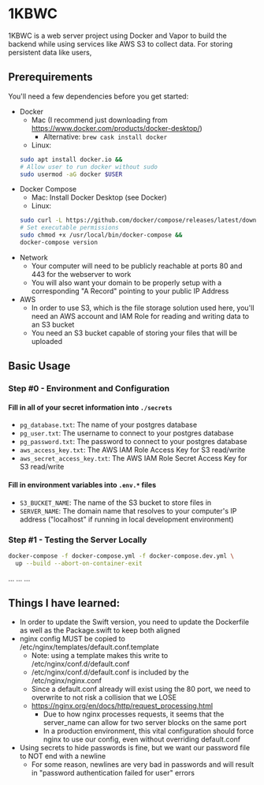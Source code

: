 # 1KBWC
1KBWC is a web server project using Docker and Vapor to build the backend while using services like AWS S3 to collect data.
For storing persistent data like users, 

## Prerequirements
You'll need a few dependencies before you get started:
* Docker
  * Mac (I recommend just downloading from https://www.docker.com/products/docker-desktop/)
    * Alternative: `brew cask install docker`
  * Linux:
  ```bash
  sudo apt install docker.io &&
  # Allow user to run docker without sudo
  sudo usermod -aG docker $USER
  ```
* Docker Compose
  * Mac: Install Docker Desktop (see Docker)
  * Linux:
  ```bash
  sudo curl -L https://github.com/docker/compose/releases/latest/download/docker-compose-$(uname -s | tr '[:upper:]' '[:lower:]')-$(uname -m) -o /usr/local/bin/docker-compose &&
  # Set executable permissions
  sudo chmod +x /usr/local/bin/docker-compose &&
  docker-compose version
  ```
* Network
  * Your computer will need to be publicly reachable at ports 80 and 443 for the webserver to work
  * You will also want your domain to be properly setup with a corresponding "A Record" pointing to your public IP Address
* AWS
  * In order to use S3, which is the file storage solution used here, you'll need an AWS account and IAM Role for reading and writing data to an S3 bucket
  * You need an S3 bucket capable of storing your files that will be uploaded

## Basic Usage
### Step #0 - Environment and Configuration
#### Fill in all of your secret information into `./secrets`
* `pg_database.txt`: The name of your postgres database
* `pg_user.txt`: The username to connect to your postgres database
* `pg_password.txt`: The password to connect to your postgres database
* `aws_access_key.txt`: The AWS IAM Role Access Key for S3 read/write
* `aws_secret_access_key.txt`: The AWS IAM Role Secret Access Key for S3 read/write

#### Fill in environment variables into `.env.*` files
* `S3_BUCKET_NAME`: The name of the S3 bucket to store files in
* `SERVER_NAME`: The domain name that resolves to your computer's IP address ("localhost" if running in local development environment)

### Step #1 - Testing the Server Locally
```bash
docker-compose -f docker-compose.yml -f docker-compose.dev.yml \
  up --build --abort-on-container-exit
```




...
...
...

## Things I have learned:

* In order to update the Swift version, you need to update the Dockerfile as well as the Package.swift to keep both aligned
* nginx config MUST be copied to /etc/nginx/templates/default.conf.template
  * Note: using a template makes this write to /etc/nginx/conf.d/default.conf
  * /etc/nginx/conf.d/default.conf is included by the /etc/nginx/nginx.conf
  * Since a default.conf already will exist using the 80 port, we need to overwrite to not risk a collision that we LOSE
  * https://nginx.org/en/docs/http/request_processing.html
    * Due to how nginx processes requests, it seems that the server_name can allow for two server blocks on the same port
    * In a production environment, this vital configuration should force nginx to use our config, even without overriding default.conf
* Using secrets to hide passwords is fine, but we want our password file to NOT end with a newline
  * For some reason, newlines are very bad in passwords and will result in "password authentication failed for user" errors
